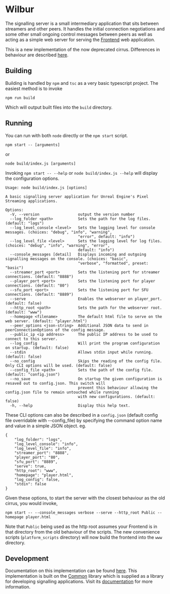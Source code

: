 # Wilbur

The signalling server is a small intermediary application that sits between streamers and other peers. It handles the initial connection negotiations and some other small ongoing control messages between peers as well as acting as a simple web server for serving the [Frontend](/Frontend/README.md) web application.

This is a new implementation of the now deprecated cirrus. Differences in behaviour are described [here](from_cirrus.md).

## Building
Building is handled by `npm` and `tsc` as a very basic typescript project. The easiest method is to invoke
```
npm run build
```
Which will output built files into the `build` directory.

## Running
You can run with both `node` directly or the `npm start` script.
```
npm start -- [arguments]
```
or
```
node build/index.js [arguments]
```
Invoking `npm start -- --help` or `node build/index.js --help` will display the configuration options.
```
Usage: node build/index.js [options]

A basic signalling server application for Unreal Engine's Pixel Streaming applications.

Options:
  -V, --version                 output the version number
  --log_folder <path>           Sets the path for the log files. (default: "logs")
  --log_level_console <level>   Sets the logging level for console messages. (choices: "debug", "info", "warning",
                                "error", default: "info")
  --log_level_file <level>      Sets the logging level for log files. (choices: "debug", "info", "warning", "error",
                                default: "info")
  --console_messages [detail]   Displays incoming and outgoing signalling messages on the console. (choices: "basic",
                                "verbose", "formatted", preset: "basic")
  --streamer_port <port>        Sets the listening port for streamer connections. (default: "8888")
  --player_port <port>          Sets the listening port for player connections. (default: "80")
  --sfu_port <port>             Sets the listening port for SFU connections. (default: "8889")
  --serve                       Enables the webserver on player_port. (default: false)
  --http_root <path>            Sets the path for the webserver root. (default: "www")
  --homepage <filename>         The default html file to serve on the web server. (default: "player.html")
  --peer_options <json-string>  Additional JSON data to send in peerConnectionOptions of the config message.
  --public_ip <ip address>      The public IP address to be used to connect to this server.
  --log_config                  Will print the program configuration on startup. (default: false)
  --stdin                       Allows stdin input while running. (default: false)
  --no_config                   Skips the reading of the config file. Only CLI options will be used. (default: false)
  --config_file <path>          Sets the path of the config file. (default: "config.json")
  --no_save                     On startup the given configuration is resaved out to config.json. This switch will
                                prevent this behaviour allowing the config.json file to remain untouched while running
                                with new configurations. (default: false)
  -h, --help                    Display this help text.
```
These CLI options can also be described in a `config.json` (default config file overridable with --config_file) by specifying the command option name and value in a simple JSON object. eg.
```
{
	"log_folder": "logs",
	"log_level_console": "info",
	"log_level_file": "info",
	"streamer_port": "8888",
	"player_port": "80",
	"sfu_port": "8889",
	"serve": true,
	"http_root": "www",
	"homepage": "player.html",
	"log_config": false,
	"stdin": false
}
```
Given these options, to start the server with the closest behaviour as the old cirrus, you would invoke,
```
npm start -- --console_messages verbose --serve --http_root Public --homepage player.html
```
Note that `Public` being used as the http root assumes your Frontend is in that directory from the old behaviour of the scripts. The new convenience scripts (`platform_scripts` directory) will now build the frontend into the `www` directory.

## Development
Documentation on this implementation can be found [here](./docs). This implementation is built on the [Common](../Common) library which is supplied as a library for developing signalling applications. Visit its [documentation](../Common/docs) for more information.
